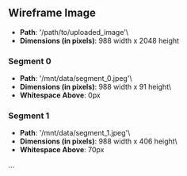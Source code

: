 ## Wireframe Image
- **Path**: '/path/to/uploaded_image'\
- **Dimensions (in pixels)**: 988 width x 2048 height

### Segment 0
- **Path**: '/mnt/data/segment_0.jpeg'\
- **Dimensions (in pixels)**: 988 width x 91 height\
- **Whitespace Above**: 0px

### Segment 1
- **Path**: '/mnt/data/segment_1.jpeg'\
- **Dimensions (in pixels)**: 988 width x 406 height\
- **Whitespace Above**: 70px

...
